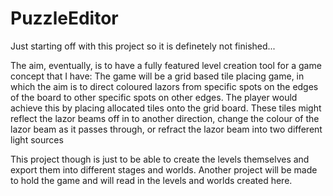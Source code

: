 # PuzzleEditor

Just starting off with this project so it is definetely not finished...

The aim, eventually, is to have a fully featured level creation tool for a game concept that I have:
  The game will be a grid based tile placing game, in which the aim is to direct coloured lazors from specific spots on the edges of the board to other specific spots on other edges.
  The player would achieve this by placing allocated tiles onto the grid board. These tiles might reflect the lazor beams off in to another direction, change the colour of the lazor beam as it passes through, or refract the lazor beam into two different light sources
  
 This project though is just to be able to create the levels themselves and export them into different stages and worlds.
 Another project will be made to hold the game and will read in the levels and worlds created here.
